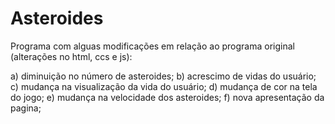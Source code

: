 # Asteroides

Programa com alguas modificações em relação ao programa original (alterações no html, ccs e js):

a) diminuição no número de asteroides;
b) acrescimo de vidas do usuário;
c) mudança na visualização da vida do usuário;
d) mudança de cor na tela do jogo;
e) mudança na velocidade dos asteroides;
f) nova apresentação da pagina;
